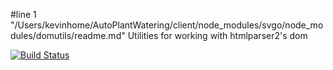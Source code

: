 #line 1 "/Users/kevinhome/AutoPlantWatering/client/node_modules/svgo/node_modules/domutils/readme.md"
Utilities for working with htmlparser2's dom

[![Build Status](https://travis-ci.org/fb55/domutils.svg?branch=master)](https://travis-ci.org/fb55/domutils)
